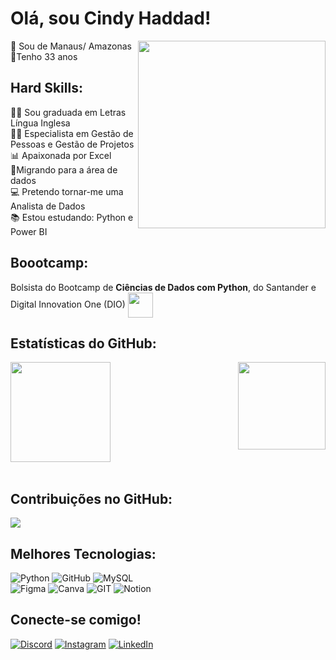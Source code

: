# Olá, sou Cindy Haddad! 

<img align="right" height="300em" src="https://github.com/cindyhaddad/Ola-Mundo/assets/144475602/eb5fce26-bc0a-4305-9a36-853ba489e226.png"/>

📍 Sou de Manaus/ Amazonas<br>  🎈Tenho 33 anos<br> 

## Hard Skills:
👩‍🎓 Sou graduada em Letras Língua Inglesa <br> 👩‍🎓 Especialista em Gestão de Pessoas e Gestão de Projetos <br> 📊 Apaixonada por Excel<br>  🌱Migrando para a área de dados <br> 💻 Pretendo tornar-me uma Analista de Dados<br> 📚 Estou estudando: Python e Power BI 

## Boootcamp: 
Bolsista do Bootcamp de **Ciências de Dados com Python**, do  Santander e Digital Innovation One (DIO)
    <a href="https://www.dio.me/">
     <img align="center" width="40px" src="https://hermes.digitalinnovation.one/assets/diome/logo-minimized.png"></a>
    <span>  </span>
    
</h1>

## Estatísticas do GitHub: 

 <div> 
  <img  height="160em" src="https://github-readme-stats.vercel.app/api?username=CindyHaddad&show_icons=true&theme=merko&include_all_commits=true&count_private=true"/>
  <img align="right" height="140em" src="https://github-readme-stats.vercel.app/api/top-langs/?username=CindyHaddad&layout=compact&langs_count=16&theme=merko"/> <br>
</div>
<br>

## Contribuições no GitHub:
![](https://github-readme-streak-stats.herokuapp.com/?user=cindyhaddad&theme=merko&hide_border=false)<br/>


## Melhores Tecnologias:
![Python](https://img.shields.io/badge/python-3670A0?style=plastic&logo=python&logoColor=ffdd54) 
![GitHub](https://img.shields.io/badge/GitHub-%23121011.svg?style=plastic&logo=github&logoColor=white)
![MySQL](https://img.shields.io/badge/mysql-%2300f.svg?style=plastic&logo=mysql&logoColor=white) 	
![Figma](https://img.shields.io/badge/figma-%23F24E1E.svg?style=plastic&logo=figma&logoColor=white) 
![Canva](https://img.shields.io/badge/Canva-%2300C4CC.svg?style=plastic&logo=Canva&logoColor=white) 
![GIT](https://img.shields.io/badge/Git-fc6d26?style=plastic&logo=git&logoColor=white) 
![Notion](https://img.shields.io/badge/Notion-%23000000.svg?style=plastic&logo=notion&logoColor=white)

## Conecte-se comigo!
[![Discord](https://img.shields.io/badge/Discord-%237289DA.svg?logo=discord&logoColor=white)](https://discord.gg/cindyhaddad) 
[![Instagram](https://img.shields.io/badge/Instagram-%23E4405F.svg?logo=Instagram&logoColor=white)](https://instagram.com/haddad.solucoes) 
[![LinkedIn](https://img.shields.io/badge/LinkedIn-%230077B5.svg?logo=linkedin&logoColor=white)](https://linkedin.com/in/cindy-haddad07) 


